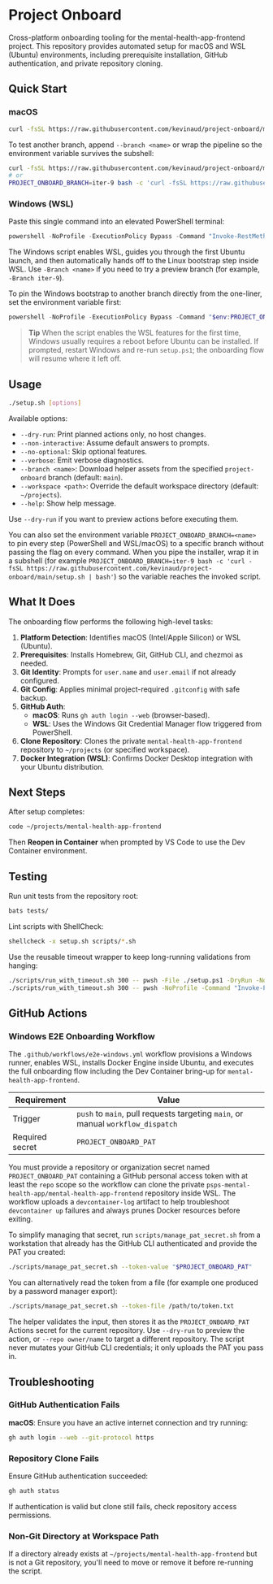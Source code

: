 # Project Onboard

Cross-platform onboarding tooling for the mental-health-app-frontend project. This repository provides automated setup for macOS and WSL (Ubuntu) environments, including prerequisite installation, GitHub authentication, and private repository cloning.

## Quick Start

### macOS

```bash
curl -fsSL https://raw.githubusercontent.com/kevinaud/project-onboard/main/setup.sh | bash
```

To test another branch, append `--branch <name>` or wrap the pipeline so the environment variable survives the subshell:

```bash
curl -fsSL https://raw.githubusercontent.com/kevinaud/project-onboard/main/setup.sh | bash -s -- --branch iter-9
# or
PROJECT_ONBOARD_BRANCH=iter-9 bash -c 'curl -fsSL https://raw.githubusercontent.com/kevinaud/project-onboard/main/setup.sh | bash'
```

### Windows (WSL)

Paste this single command into an elevated PowerShell terminal:

```powershell
powershell -NoProfile -ExecutionPolicy Bypass -Command "Invoke-RestMethod https://raw.githubusercontent.com/kevinaud/project-onboard/main/setup.ps1 | Invoke-Expression"
```

The Windows script enables WSL, guides you through the first Ubuntu launch, and then automatically hands off to the Linux bootstrap step inside WSL. Use `-Branch <name>` if you need to try a preview branch (for example, `-Branch iter-9`).

To pin the Windows bootstrap to another branch directly from the one-liner, set the environment variable first:

```powershell
powershell -NoProfile -ExecutionPolicy Bypass -Command "$env:PROJECT_ONBOARD_BRANCH='iter-9'; Invoke-RestMethod https://raw.githubusercontent.com/kevinaud/project-onboard/main/setup.ps1 | Invoke-Expression"
```

> **Tip**
> When the script enables the WSL features for the first time, Windows usually requires a reboot before Ubuntu can be installed. If prompted, restart Windows and re-run `setup.ps1`; the onboarding flow will resume where it left off.

## Usage

```bash
./setup.sh [options]
```

Available options:

- `--dry-run`: Print planned actions only, no host changes.
- `--non-interactive`: Assume default answers to prompts.
- `--no-optional`: Skip optional features.
- `--verbose`: Emit verbose diagnostics.
- `--branch <name>`: Download helper assets from the specified `project-onboard` branch (default: `main`).
- `--workspace <path>`: Override the default workspace directory (default: `~/projects`).
- `--help`: Show help message.

Use `--dry-run` if you want to preview actions before executing them.

You can also set the environment variable `PROJECT_ONBOARD_BRANCH=<name>` to pin every step (PowerShell and WSL/macOS) to a specific branch without passing the flag on every command. When you pipe the installer, wrap it in a subshell (for example `PROJECT_ONBOARD_BRANCH=iter-9 bash -c 'curl -fsSL https://raw.githubusercontent.com/kevinaud/project-onboard/main/setup.sh | bash'`) so the variable reaches the invoked script.

## What It Does

The onboarding flow performs the following high-level tasks:

1. **Platform Detection**: Identifies macOS (Intel/Apple Silicon) or WSL (Ubuntu).
2. **Prerequisites**: Installs Homebrew, Git, GitHub CLI, and chezmoi as needed.
3. **Git Identity**: Prompts for `user.name` and `user.email` if not already configured.
4. **Git Config**: Applies minimal project-required `.gitconfig` with safe backup.
5. **GitHub Auth**: 
   - **macOS**: Runs `gh auth login --web` (browser-based).
   - **WSL**: Uses the Windows Git Credential Manager flow triggered from PowerShell.
6. **Clone Repository**: Clones the private `mental-health-app-frontend` repository to `~/projects` (or specified workspace).
7. **Docker Integration (WSL)**: Confirms Docker Desktop integration with your Ubuntu distribution.

## Next Steps

After setup completes:

```bash
code ~/projects/mental-health-app-frontend
```

Then **Reopen in Container** when prompted by VS Code to use the Dev Container environment.

## Testing

Run unit tests from the repository root:

```bash
bats tests/
```

Lint scripts with ShellCheck:

```bash
shellcheck -x setup.sh scripts/*.sh
```

Use the reusable timeout wrapper to keep long-running validations from hanging:

```bash
./scripts/run_with_timeout.sh 300 -- pwsh -File ./setup.ps1 -DryRun -NonInteractive
./scripts/run_with_timeout.sh 300 -- pwsh -NoProfile -Command "Invoke-Pester -Path tests/setup.Tests.ps1"
```

## GitHub Actions

### Windows E2E Onboarding Workflow

The `.github/workflows/e2e-windows.yml` workflow provisions a Windows runner, enables WSL, installs Docker Engine inside Ubuntu, and executes the full onboarding flow including the Dev Container bring-up for `mental-health-app-frontend`.

| Requirement | Value |
| --- | --- |
| Trigger | `push` to `main`, pull requests targeting `main`, or manual `workflow_dispatch` |
| Required secret | `PROJECT_ONBOARD_PAT` |

You must provide a repository or organization secret named `PROJECT_ONBOARD_PAT` containing a GitHub personal access token with at least the `repo` scope so the workflow can clone the private `psps-mental-health-app/mental-health-app-frontend` repository inside WSL. The workflow uploads a `devcontainer-log` artifact to help troubleshoot `devcontainer up` failures and always prunes Docker resources before exiting.

To simplify managing that secret, run `scripts/manage_pat_secret.sh` from a workstation that already has the GitHub CLI authenticated and provide the PAT you created:

```bash
./scripts/manage_pat_secret.sh --token-value "$PROJECT_ONBOARD_PAT"
```

You can alternatively read the token from a file (for example one produced by a password manager export):

```bash
./scripts/manage_pat_secret.sh --token-file /path/to/token.txt
```

The helper validates the input, then stores it as the `PROJECT_ONBOARD_PAT` Actions secret for the current repository. Use `--dry-run` to preview the action, or `--repo owner/name` to target a different repository. The script never mutates your GitHub CLI credentials; it only uploads the PAT you pass in.

## Troubleshooting

### GitHub Authentication Fails

**macOS**: Ensure you have an active internet connection and try running:

```bash
gh auth login --web --git-protocol https
```

### Repository Clone Fails

Ensure GitHub authentication succeeded:

```bash
gh auth status
```

If authentication is valid but clone still fails, check repository access permissions.

### Non-Git Directory at Workspace Path

If a directory already exists at `~/projects/mental-health-app-frontend` but is not a Git repository, you'll need to move or remove it before re-running the script.

````

